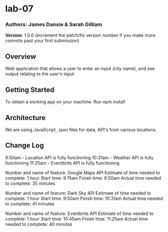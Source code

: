 # lab-07

### Authors: James Dansie & Sarah Gilliam

**Version**: 1.0.0 (increment the patch/fix version number if you make more commits past your first submission)

## Overview
Web application that allows a user to enter an input (city name), and see output relating to the user's input.

## Getting Started
To obtain a working app on your machine: Run npm install

## Architecture
We are using JavaScript, .json files for data, API's from various locations.

## Change Log
9:50am - Location API is fully functioning
10:31am - Weather API is fully functioning
11:25am - Eventbrite API is fully functioning







Number and name of feature: Google Maps API
Estimate of time needed to complete: 1 hour
Start time: 9:15am
Finish time: 9:50am
Actual time needed to complete: 35 minutes

Number and name of feature: Dark Sky API
Estimate of time needed to complete: 1 hour
Start time: 9:50am
Finish time: 10:31am
Actual time needed to complete: 41 minutes

Number and name of feature: Eventbrite API
Estimate of time needed to complete: 1 hour
Start time: 10:45am
Finish time: 11:25am
Actual time needed to complete: 40 minutes